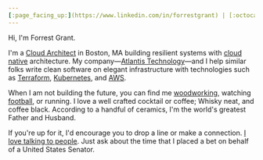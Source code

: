 ```yaml
---
[:page_facing_up:](https://www.linkedin.com/in/forrestgrant) | [:octocat:](https://www.github.com/forrestgrant) | [:bird:](https://www.twitter.com/forrestgrant) | [:camera:](https://www.instagram.com/forrestgrant) | [:email:](mailto:hello@forrestgrant.com)
---
```


Hi, I'm Forrest Grant.

I'm a [Cloud Architect](http://www.github.com/forrestgrant) in Boston, MA building resilient systems with [cloud native](https://www.cncf.io/) architecture. My company—[Atlantis Technology](http://www.atlantistech.com/)—and I help similar folks write clean software on elegant infrastructure with technologies such as [Terraform](https://www.terraform.io/), [Kubernetes](https://kubernetes.io/), and [AWS](https://aws.amazon.com/).

When I am not building the future, you can find me [woodworking](http://www.instagram.com/forrestgrant), watching [football](http://www.patriots.com/), or running. I love a well crafted cocktail or coffee; Whisky neat, and coffee black. According to a handful of ceramics, I'm the world's greatest Father and Husband.

If you're up for it, I'd encourage you to drop a line or make a connection. [I love talking to people](mailto:hello@forrestgrant.com). Just ask about the time that I placed a bet on behalf of a United States Senator.